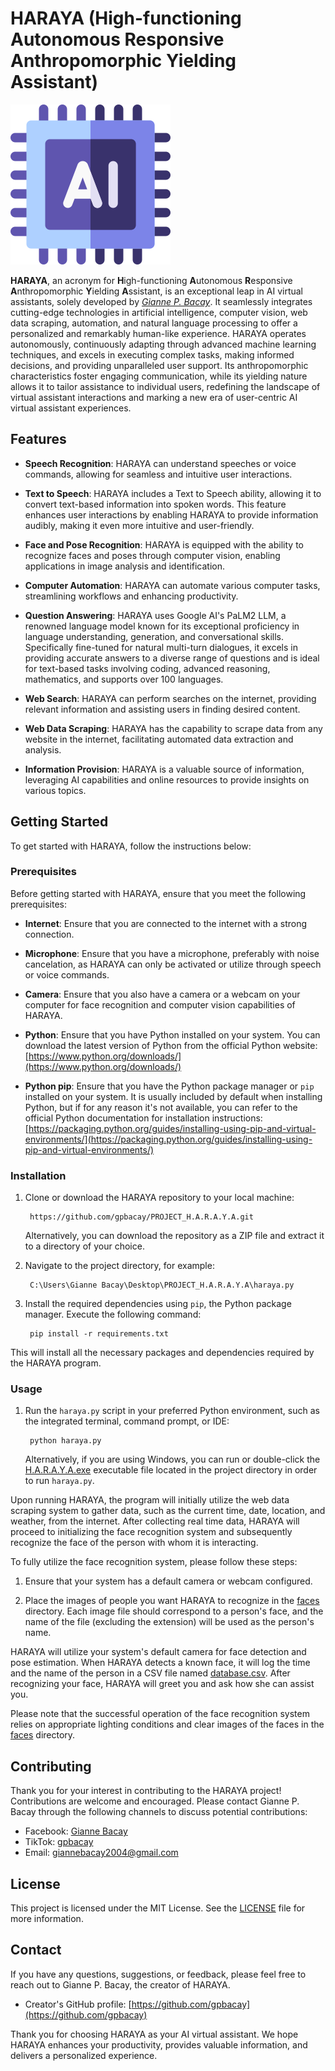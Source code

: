 # HARAYA (High-functioning Autonomous Responsive Anthropomorphic Yielding Assistant)

![HARAYA Logo](ai.png)

**HARAYA**, an acronym for **H**igh-functioning **A**utonomous **R**esponsive **A**nthropomorphic **Y**ielding **A**ssistant, is an exceptional leap in AI virtual assistants, solely developed by [*Gianne P. Bacay*](https://www.facebook.com/giannebacay). It seamlessly integrates cutting-edge technologies in artificial intelligence, computer vision, web data scraping, automation, and natural language processing to offer a personalized and remarkably human-like experience. HARAYA operates autonomously, continuously adapting through advanced machine learning techniques, and excels in executing complex tasks, making informed decisions, and providing unparalleled user support. Its anthropomorphic characteristics foster engaging communication, while its yielding nature allows it to tailor assistance to individual users, redefining the landscape of virtual assistant interactions and marking a new era of user-centric AI virtual assistant experiences.

## Features

- **Speech Recognition**: HARAYA can understand speeches or voice commands, allowing for seamless and intuitive user interactions.

- **Text to Speech**: HARAYA includes a Text to Speech ability, allowing it to convert text-based information into spoken words. This feature enhances user interactions by enabling HARAYA to provide information audibly, making it even more intuitive and user-friendly.

- **Face and Pose Recognition**: HARAYA is equipped with the ability to recognize faces and poses through computer vision, enabling applications in image analysis and identification.

- **Computer Automation**: HARAYA can automate various computer tasks, streamlining workflows and enhancing productivity.

- **Question Answering**: HARAYA uses Google AI's PaLM2 LLM, a renowned language model known for its exceptional proficiency in language understanding, generation, and conversational skills. Specifically fine-tuned for natural multi-turn dialogues, it excels in providing accurate answers to a diverse range of questions and is ideal for text-based tasks involving coding, advanced reasoning, mathematics, and supports over 100 languages.

- **Web Search**: HARAYA can perform searches on the internet, providing relevant information and assisting users in finding desired content.

- **Web Data Scraping**: HARAYA has the capability to scrape data from any website in the internet, facilitating automated data extraction and analysis.

- **Information Provision**: HARAYA is a valuable source of information, leveraging AI capabilities and online resources to provide insights on various topics.

## Getting Started

To get started with HARAYA, follow the instructions below:

### Prerequisites

Before getting started with HARAYA, ensure that you meet the following prerequisites:

- **Internet**: Ensure that you are connected to the internet with a strong connection.

- **Microphone**: Ensure that you have a microphone, preferably with noise cancelation, as HARAYA can only be activated or utilize through speech or voice commands.

- **Camera**: Ensure that you also have a camera or a webcam on your computer for face recognition and computer vision capabilities of HARAYA.

- **Python**: Ensure that you have Python installed on your system. You can download the latest version of Python from the official Python website: [https://www.python.org/downloads/](https://www.python.org/downloads/)

- **Python pip**: Ensure that you have the Python package manager or `pip` installed on your system. It is usually included by default when installing Python, but if for any reason it's not available, you can refer to the official Python documentation for installation instructions: [https://packaging.python.org/guides/installing-using-pip-and-virtual-environments/](https://packaging.python.org/guides/installing-using-pip-and-virtual-environments/)

### Installation

1. Clone or download the HARAYA repository to your local machine:

        https://github.com/gpbacay/PROJECT_H.A.R.A.Y.A.git

   Alternatively, you can download the repository as a ZIP file and extract it to a directory of your choice.

2. Navigate to the project directory, for example:

        C:\Users\Gianne Bacay\Desktop\PROJECT_H.A.R.A.Y.A\haraya.py

3. Install the required dependencies using `pip`, the Python package manager. Execute the following command:

        pip install -r requirements.txt

This will install all the necessary packages and dependencies required by the HARAYA program.

### Usage

1. Run the `haraya.py` script in your preferred Python environment, such as the integrated terminal, command prompt, or IDE:

        python haraya.py

   Alternatively, if you are using Windows, you can run or double-click the [H.A.R.A.Y.A.exe](H.A.R.A.Y.A.exe) executable file located in the project directory in order to run `haraya.py`.

Upon running HARAYA, the program will initially utilize the web data scraping system to gather data, such as the current time, date, location, and weather, from the internet. After collecting real time data, HARAYA will proceed to initializing the face recognition system and subsequently recognize the face of the person with whom it is interacting.

To fully utilize the face recognition system, please follow these steps:

1. Ensure that your system has a default camera or webcam configured.

2. Place the images of people you want HARAYA to recognize in the [faces](./faces) directory. Each image file should correspond to a person's face, and the name of the file (excluding the extension) will be used as the person's name.

HARAYA will utilize your system's default camera for face detection and pose estimation. When HARAYA detects a known face, it will log the time and the name of the person in a CSV file named [database.csv](database.csv). After recognizing your face, HARAYA will greet you and ask how she can assist you.

Please note that the successful operation of the face recognition system relies on appropriate lighting conditions and clear images of the faces in the [faces](./faces) directory.


## Contributing

Thank you for your interest in contributing to the HARAYA project! Contributions are welcome and encouraged. Please contact Gianne P. Bacay through the following channels to discuss potential contributions:

- Facebook: [Gianne Bacay](https://www.facebook.com/giannebacay)
- TikTok: [gpbacay](https://www.tiktok.com/@gpbacay)
- Email: giannebacay2004@gmail.com

## License

This project is licensed under the MIT License. See the [LICENSE](LICENSE) file for more information.

## Contact

If you have any questions, suggestions, or feedback, please feel free to reach out to Gianne P. Bacay, the creator of HARAYA.

- Creator's GitHub profile: [https://github.com/gpbacay](https://github.com/gpbacay)

Thank you for choosing HARAYA as your AI virtual assistant. We hope HARAYA enhances your productivity, provides valuable information, and delivers a personalized experience.

